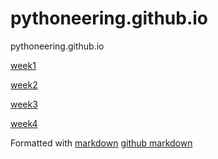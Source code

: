 # pythoneering.github.io
pythoneering.github.io

[week1](week1)

[week2](week2)

[week3](week3)

[week4](week4)

Formatted with 
[markdown](https://guides.github.com/features/mastering-markdown/)
[github markdown](https://help.github.com/articles/basic-writing-and-formatting-syntax/#links)
